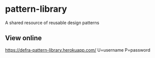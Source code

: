 # pattern-library
A shared resource of reusable design patterns
## View online
https://defra-pattern-library.herokuapp.com/
U=username
P=password
